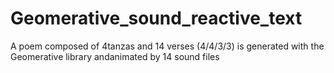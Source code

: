 # Geomerative_sound_reactive_text
A poem composed of 4tanzas  and 14 verses (4/4/3/3) is generated with the Geomerative library andanimated by 14 sound files 
